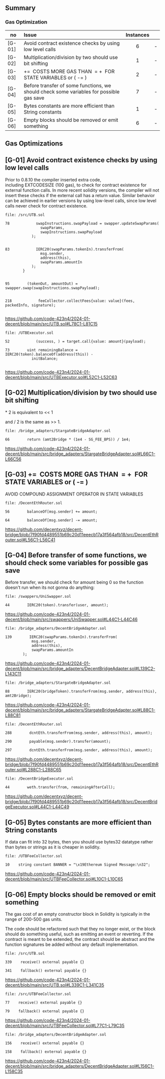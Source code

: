 ## Summary

### Gas Optimization

no | Issue |Instances||
|-|:-|:-:|:-:|
| [G-01] | Avoid contract existence checks by using low level calls | 6 | - |
| [G-02] | Multiplication/division by two should use bit shifting | 1 | - |
| [G-03] | <X> += <Y> COSTS MORE GAS THAN <X> = <X> + <Y> FOR STATE VARIABLES or ( -= ) | 2 | - |
| [G-04] | Before transfer of  some functions, we should check some variables for possible gas save | 7 | - |
| [G-05] | Bytes constants are more efficient than String constants | 1 | - |
| [G-06] | Empty blocks should be removed or emit something | 6 | - |

## Gas Optimizations  

## [G-01] Avoid contract existence checks by using low level calls		

Prior to 0.8.10 the compiler inserted extra code, including EXTCODESIZE (100 gas), to check for contract existence for external function calls. In more recent solidity versions, the compiler will not insert these checks if the external call has a return value. Similar behavior can be achieved in earlier versions by using low-level calls, since low level calls never check for contract existence.			


```solidity
file: /src/UTB.sol

78            swapInstructions.swapPayload = swapper.updateSwapParams(
                swapParams,
                swapInstructions.swapPayload
            );


83            IERC20(swapParams.tokenIn).transferFrom(
                msg.sender,
                address(this),
                swapParams.amountIn
            );
        }           


95        (tokenOut, amountOut) = swapper.swap(swapInstructions.swapPayload);


218            feeCollector.collectFees{value: value}(fees, packedInfo, signature);


```
https://github.com/code-423n4/2024-01-decent/blob/main/src/UTB.sol#L78C1-L81C15


```solidity
file: /UTBExecutor.sol

52            (success, ) = target.call{value: amount}(payload);

73        uint remainingBalance = IERC20(token).balanceOf(address(this)) -
            initBalance;


```
https://github.com/code-423n4/2024-01-decent/blob/main/src/UTBExecutor.sol#L52C1-L52C63


## [G-02] Multiplication/division by two should use bit shifting

<x> * 2 is equivalent to <x> << 1 

and <x> / 2 is the same as <x> >> 1. 

```solidity
file: /bridge_adapters/StargateBridgeAdapter.sol

66        return (amt2Bridge * (1e4 - SG_FEE_BPS)) / 1e4;

```
https://github.com/code-423n4/2024-01-decent/blob/main/src/bridge_adapters/StargateBridgeAdapter.sol#L66C1-L66C56


## [G-03] <X> += <Y> COSTS MORE GAS THAN <X> = <X> + <Y> FOR STATE VARIABLES or ( -= )


AVOID COMPOUND ASSIGNMENT OPERATOR IN STATE VARIABLES


```solidity
file: /DecentEthRouter.sol

56        balanceOf[msg.sender] += amount;

64        balanceOf[msg.sender] -= amount;

```
https://github.com/decentxyz/decent-bridge/blob/7f90fd4489551b69c20d11eeecb17a3f564afb18/src/DecentEthRouter.sol#L56C1-L56C41


## [G-04] Before transfer of  some functions, we should check some variables for possible gas save

Before transfer, we should check for amount being 0 so the function doesn't run when its not gonna do anything:

```solidity
file: /swappers/UniSwapper.sol

44        IERC20(token).transfer(user, amount);

```
https://github.com/code-423n4/2024-01-decent/blob/main/src/swappers/UniSwapper.sol#L44C1-L44C46


```solidity
file: /bridge_adapters/DecentBridgeAdapter.sol

139        IERC20(swapParams.tokenIn).transferFrom(
            msg.sender,
            address(this),
            swapParams.amountIn
        );

```
https://github.com/code-423n4/2024-01-decent/blob/main/src/bridge_adapters/DecentBridgeAdapter.sol#L139C2-L143C11


```solidity
file: /bridge_adapters/StargateBridgeAdapter.sol

88        IERC20(bridgeToken).transferFrom(msg.sender, address(this), amt2Bridge);

```
https://github.com/code-423n4/2024-01-decent/blob/main/src/bridge_adapters/StargateBridgeAdapter.sol#L88C1-L88C81


```solidity
file: /DecentEthRouter.sol

288        dcntEth.transferFrom(msg.sender, address(this), amount);

290        payable(msg.sender).transfer(amount);

297        dcntEth.transferFrom(msg.sender, address(this), amount);

```
https://github.com/decentxyz/decent-bridge/blob/7f90fd4489551b69c20d11eeecb17a3f564afb18/src/DecentEthRouter.sol#L288C1-L288C65


```solidity
file: /DecentBridgeExecutor.sol

44        weth.transfer(from, remainingAfterCall);

```
https://github.com/decentxyz/decent-bridge/blob/7f90fd4489551b69c20d11eeecb17a3f564afb18/src/DecentBridgeExecutor.sol#L44C1-L44C49


## [G-05] Bytes constants are more efficient than String constants

If data can fit into 32 bytes, then you should use bytes32 datatype rather than bytes or strings as it is cheaper in solidity.


```solidity
file: /UTBFeeCollector.sol

10    string constant BANNER = "\x19Ethereum Signed Message:\n32";

```
https://github.com/code-423n4/2024-01-decent/blob/main/src/UTBFeeCollector.sol#L10C1-L10C65


## [G-06] Empty blocks should be removed or emit something

The gas cost of an empty constructor block in Solidity is typically in the range of 200-500 gas units. 

The code should be refactored such that they no longer exist, or the block should do something useful, such as emitting an event or reverting.
If the contract is meant to be extended, the contract should be abstract and the function signatures be added without any default implementation.

```solidity
file: /src/UTB.sol

339    receive() external payable {}

341    fallback() external payable {}

```
https://github.com/code-423n4/2024-01-decent/blob/main/src/UTB.sol#L339C1-L341C35


```solidity
file: /src/UTBFeeCollector.sol

77    receive() external payable {}

79    fallback() external payable {}

```
https://github.com/code-423n4/2024-01-decent/blob/main/src/UTBFeeCollector.sol#L77C1-L79C35


```solidity
file: /bridge_adapters/DecentBridgeAdapter.sol

156    receive() external payable {}

158    fallback() external payable {}

```
https://github.com/code-423n4/2024-01-decent/blob/main/src/bridge_adapters/DecentBridgeAdapter.sol#L156C1-L158C35
